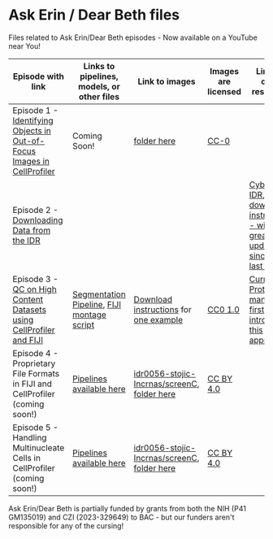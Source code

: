 # Ask Erin / Dear Beth files 
Files related to Ask Erin/Dear Beth episodes - Now available on a YouTube near You!

| Episode with link | Links to pipelines, models, or other files | Link to images | Images are licensed | Links to other resources |
|-------------------|--------------------------------------------|----------------|---------------------|--------------------------|
| Episode 1 - [Identifying Objects in Out-of-Focus Images in CellProfiler](https://www.youtube.com/watch?v=JcfPQ44p3pc) | Coming Soon! | [folder here](https://drive.google.com/drive/folders/1iGU0V7KW0AZBKOs-Hx15VAxYeNChPcln) | [CC-0](https://creativecommons.org/public-domain/cc0/) | |
| Episode 2 - [Downloading Data from the IDR](https://youtu.be/7LUrF3JTfV4) | | | | [Cyberduck](https://cyberduck.io), [IDR](https://idr.openmicroscopy.org), [IDR download instructions - with great updates since we last filmed!](https://idr.openmicroscopy.org/about/download.html) |
| Episode 3 - [QC on High Content Datasets using CellProfiler and FIJI](https://youtu.be/5pAcdd_Nn00) | [Segmentation Pipeline](https://github.com/broadinstitute/imaging-platform-pipelines/blob/master/JUMP_production/JUMP_segment_LoadData_v1.cppipe), [FIJI montage script](https://github.com/broadinstitute/ImagingPlatformHelpfulScripts/blob/main/make_fiji_montages_std.py) | [Download instructions](https://broadinstitute.github.io/cellpainting-gallery/download_instructions.html) for [one example](https://open.quiltdata.com/b/cellpainting-gallery/tree/cpg0000-jump-pilot/source_4/workspace/assaydev/2020_11_04_CPJUMP1/) | [CC0 1.0](https://creativecommons.org/publicdomain/zero/1.0/deed.en) | [Current Protocols manuscript first introducing this approach](https://doi.org/10.1002/cpz1.89) |
| Episode 4 - Proprietary File Formats in FIJI and CellProfiler (coming soon!)| [Pipelines available here](https://github.com/ciminilab/AskErin_DearBeth/tree/main/files/Ep4_5) | [idr0056-stojic-Incrnas/screenC](https://idr.openmicroscopy.org/webclient/?show=screen-2303), [folder here](https://drive.google.com/drive/folders/1HaQIRUuYD-QBYhXM31ahR4XYuOkuDcal) | [CC BY 4.0](https://creativecommons.org/licenses/by/4.0/) | |
| Episode 5 - Handling Multinucleate Cells in CellProfiler (coming soon!)| [Pipelines available here](https://github.com/ciminilab/AskErin_DearBeth/tree/main/files/Ep4_5) | [idr0056-stojic-Incrnas/screenC](https://idr.openmicroscopy.org/webclient/?show=screen-2303), [folder here](https://drive.google.com/drive/folders/1HaQIRUuYD-QBYhXM31ahR4XYuOkuDcal) | [CC BY 4.0](https://creativecommons.org/licenses/by/4.0/) | |

Ask Erin/Dear Beth is partially funded by grants from both the NIH (P41 GM135019) and CZI (2023-329649) to BAC - but our funders aren't responsible for any of the cursing!
